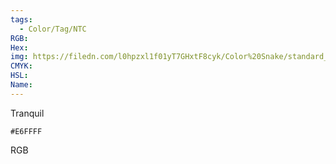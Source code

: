 ```yaml
---
tags:
  - Color/Tag/NTC
RGB:
Hex:
img: https://filedn.com/l0hpzxl1f01yT7GHxtF8cyk/Color%20Snake/standard_csv_to_svg/%23/E6FFFF.svg
CMYK:
HSL:
Name:
---
```

Tranquil
```palette
#E6FFFF
```
RGB
